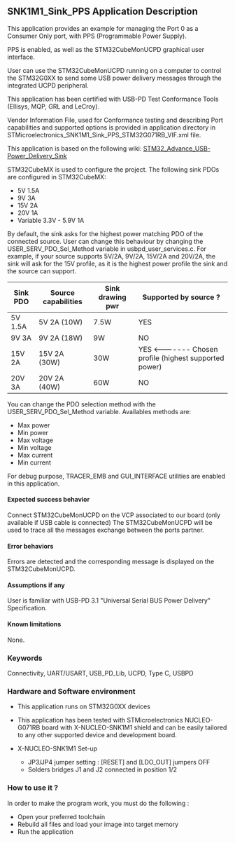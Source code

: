 
## <b>SNK1M1_Sink_PPS Application Description</b>

This application provides an example for managing the Port 0 as a Consumer Only port, with PPS (Programmable Power Supply).

PPS is enabled, as well as the STM32CubeMonUCPD graphical user interface.

User can use the STM32CubeMonUCPD running on a computer to control the STM32G0XX to send some USB power delivery messages through the integrated UCPD peripheral.

This application has been certified with USB-PD Test Conformance Tools (Ellisys, MQP, GRL and LeCroy).

Vendor Information File, used for Conformance testing and describing Port capabilities and supported options is provided in application directory in STMicroelectronics_SNK1M1_Sink_PPS_STM32G071RB_VIF.xml file.

This application is based on the following wiki: [STM32_Advance_USB-Power_Delivery_Sink](https://wiki.st.com/stm32mcu/wiki/STM32StepByStep:STM32_Advance_USB-Power_Delivery_Sink)

STM32CubeMX is used to configure the project.
The following sink PDOs are configured in STM32CubeMX:

  - 5V 1.5A
  - 9V 3A
  - 15V 2A
  - 20V 1A
  - Variable 3.3V - 5.9V 1A

By default, the sink asks for the highest power matching PDO of the connected source. User can change 
this behaviour by changing the USER_SERV_PDO_Sel_Method variable in usbpd_user_services.c.
For example, if your source supports 5V/2A, 9V/2A, 15V/2A and 20V/2A, the sink will ask for the 15V profile,
as it is the highest power profile the sink and the source can support.


| Sink PDO | Source capabilities | Sink drawing pwr | Supported by source ?                                |
|----------|---------------------|------------------|------------------------------------------------------|
| 5V 1.5A  | 5V 2A (10W)         | 7.5W             | YES                                                  |
| 9V 3A    | 9V 2A (18W)         | 9W               | NO                                                   |
| 15V 2A   | 15V 2A (30W)        | 30W              | YES <------- Chosen profile (highest supported power)|
| 20V 3A   | 20V 2A (40W)        | 60W              | NO                                                   |

You can change the PDO selection method with the USER_SERV_PDO_Sel_Method variable. Availables methods are:

  - Max power
  - Min power
  - Max voltage
  - Min voltage
  - Max current
  - Min current

For debug purpose, TRACER_EMB and GUI_INTERFACE utilities are enabled in this application. 

####  <b>Expected success behavior</b>
Connect STM32CubeMonUCPD on the VCP associated to our board (only available if USB cable is connected)
The STM32CubeMonUCPD will be used to trace all the messages exchange between the ports partner.

#### <b>Error behaviors</b>
Errors are detected and the corresponding message is displayed on the STM32CubeMonUCPD.

#### <b>Assumptions if any</b>
User is familiar with USB-PD 3.1 "Universal Serial BUS Power Delivery" Specification.

#### <b>Known limitations</b>
None.

### <b>Keywords</b>

Connectivity, UART/USART, USB_PD_Lib, UCPD, Type C, USBPD

### <b>Hardware and Software environment</b>

  - This application runs on STM32G0XX devices
  - This application has been tested with STMicroelectronics NUCLEO-G071RB board with X-NUCLEO-SNK1M1 shield
    and can be easily tailored to any other supported device and development board.

- X-NUCLEO-SNK1M1 Set-up
    - JP3/JP4 jumper setting : [RESET] and [LDO_OUT] jumpers OFF
    - Solders bridges J1 and J2 connected in position 1/2
	
### <b>How to use it ?</b>

In order to make the program work, you must do the following :

 - Open your preferred toolchain
 - Rebuild all files and load your image into target memory
 - Run the application

